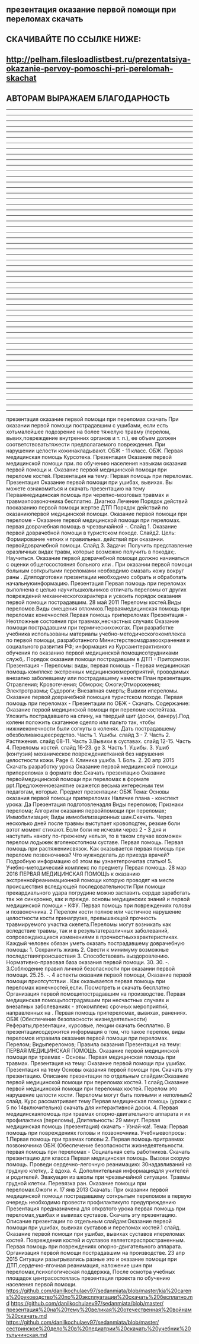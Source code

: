 презентация оказание первой помощи при переломах скачать
--------------------------------------------------
СКАЧИВАЙТЕ ПО ССЫЛКЕ НИЖЕ:
--------------------------------------------------
http://pelham.filesloadlistbest.ru/prezentatsiya-okazanie-pervoy-pomoschi-pri-perelomah-skachat
--------------------------------------------------
АВТОРАМ ВЫРАЖАЕМ БЛАГОДАРНОСТЬ
--------------------------------------------------
--------------------------------------------------
--------------------------------------------------
--------------------------------------------------
--------------------------------------------------
--------------------------------------------------
--------------------------------------------------
--------------------------------------------------
--------------------------------------------------
--------------------------------------------------
--------------------------------------------------
--------------------------------------------------
--------------------------------------------------
--------------------------------------------------
--------------------------------------------------
--------------------------------------------------
--------------------------------------------------
--------------------------------------------------
--------------------------------------------------
--------------------------------------------------
--------------------------------------------------
--------------------------------------------------
--------------------------------------------------
--------------------------------------------------
--------------------------------------------------
--------------------------------------------------
--------------------------------------------------
--------------------------------------------------
--------------------------------------------------
--------------------------------------------------
--------------------------------------------------
--------------------------------------------------
--------------------------------------------------
--------------------------------------------------
--------------------------------------------------
--------------------------------------------------
--------------------------------------------------
--------------------------------------------------
--------------------------------------------------
--------------------------------------------------
--------------------------------------------------
--------------------------------------------------
--------------------------------------------------
--------------------------------------------------
--------------------------------------------------
--------------------------------------------------
--------------------------------------------------
--------------------------------------------------
--------------------------------------------------
--------------------------------------------------
--------------------------------------------------
--------------------------------------------------
--------------------------------------------------
--------------------------------------------------
--------------------------------------------------
--------------------------------------------------
презентация оказание первой помощи при переломах скачать При оказании первой помощи пострадавшим с ушибами, если есть хотьмалейшее подозрение на более тяжелую травму (перелом, вывих,повреждение внутренних органов и т. п.), ее объем должен соответствоватьтяжести предполагаемого повреждения. При нарушении целости кожинакладывают. ОБЖ - 11 класс. ОБЖ. Первая медицинская помощь  Курсотека. Презентация Оказание первой медицинской помощи при. по обучению населения навыкам оказания первой помощи и. Оказание первой медицинской помощи при переломе костей. Презентация на тему: Первая помощь при переломах. Презентация Оказание первой помощи при ушибах, вывихах. Вы можете ознакомиться и скачать презентацию на тему Перваямедицинская помощь при черепно-мозговых травмах и травмахпозвоночника  бесплатно.  Диагноз Лечение Порядок действий пооказанию первой помощи жертве ДТП Порядок действий по оказаниюпервой медицинской помощи. Оказание первой помощи при переломе  -
Оказание первой медицинской помощи при переломах. первая доврачебная помощь в чрезвычайной  -. Слайд 1. Оказание первой доврачебной помощи в туристском походе. Слайд2. Цель: Формирование четких и правильных. действий при оказании. первойдоврачебной помощи. Слайд 3. Задачи:  Получить представление оразличных видах травм, которые возможно получить в походах;.  Научиться. Оказание первой доврачебной помощи должно начинаться с оценки общегосостояния больного или . При оказании первой помощи больным соткрытыми переломами необходимо смазать кожу вокруг раны . Дляподготовки презентации необходимо собрать и обработать начальнуюинформацию. Презентация Первая помощь при переломах выполнена с целью научитьшкольников отличать переломы от других повреждений механическогохарактера и усвоить порядок оказания первой помощи пострадавшим. 28 май 2011  Переломы костей.Виды переломов.Виды смещения отломков.Перваямедицинская помощь при переломах конечностей.Первая помощь припереломах  Презентация - Неотложные состояния при травмах,несчастных случаях  Оказание помощи пострадавшим при термическихожогах. При разработке учебника использованы материалы учебно-методическогокомплекса по первой помощи, разработанного Министерствомздравоохранения и социального развития РФ; информация из Курсаинтерактивного обучения по оказанию первой медицинской помощисотрудниками служб,. Порядок оказания помощи пострадавшим в ДТП - Притормози. Презентация - Переломы: виды, первая помощь -
Первая медицинская помощь  комплекс экстренных медицинскихмероприятий, проводимых внезапно заболевшему или пострадавшему наместе  План презентации. Отравления; Кровотечения; Обморок; Ожоги;Отморожения; Электротравмы; Судороги; Внезапная смерть; Вывихи ипереломы. Оказание первой доврачебной помощив туристском походе. Первая помощь при переломах - Презентации по ОБЖ - Скачать. Содержание: Оказание первой медицинской помощи при переломе костейтаза. Уложить пострадавшего на спину, на твердый щит (доски, фанеру).Под колени положить скатанное одеяло или пальто так, чтобы нижниеконечности были согнуты в коленях. Дать пострадавшему обезболивающеесредство. Часть 1. Ушибы. слайд 3 - 7. Часть 2. Растяжения. слайд 08-11. Часть 3.Вывихи в суставах. слайд 12-15. Часть 4. Переломы костей. слайд 16-23. ge 3. Часть 1. Ушибы. 3. Ушиб (контузия)  механическое повреждениетканей без нарушения целостности кожи. Page 4. Клиника ушиба. 1. Боль. 2. 20 апр 2015  Скачать разработку урока Оказание первой медицинской помощи припереломах в формате doc.Скачать презентацию Оказание первоймедицинской помощи при переломах в формате ppt.Предложенноезанятие окажется весьма интересным тем педагогам, которые. Предмет презентации: ОБЖ Тема: Основы оказания первой помощи припереломах Наличие плана - конспект урока: Да Презентация подготовленадля  Виды переломов; Признаки перелома; Алгоритм оказания первойпомощи при переломах; Иммобилизация; Виды иммобилизационных шин.Скачать. Через несколько дней после травмы выступает кровоподтек, резкие боли вэтот момент стихают. Если боли не исчезли через 2 - 3 дня и наступить наногу по-прежнему нельзя, то в таком случае возможен перелом лодыжек вголеностопном суставе. Первая помощь. Первая помощь при растяжениисвязок. Как оказывается первая помощь при переломе позвоночника? Что нужноделать до приезда врачей? Подробную информацию об этом вы узнаетепрочитав статью!
5. Учебно-методический комплекс по предмету Первая помощь. 28 мар 2016  ПЕРВАЯ МЕДИЦИНСКАЯ ПОМОЩЬ  к оказанию экстреннойреанимационной помощи которую проводят на месте происшествия вследующей последовательности  При помощи прекардиального удара погрудине можно заставить сердце заработать так же синхронно, как и прежде. основы медицинских знаний и первой медицинской помощи - КФУ. Первая помощь при повреждениях головы и позвоночника. 2 Перелом кости полное или частичное нарушение целостности кости принагрузке, превышающей прочность травмируемого участка скелета.Переломы могут возникать как вследствие травмы, так и в результатеразличных заболеваний, сопровождающихся изменениями в прочностныххарактеристиках. Каждый человек обязан уметь оказать пострадавшему доврачебную помощь: 1. Сохранить жизнь 2. Свести к минимуму возможные последствияпроисшествия 3. Способствовать выздоровлению. Нормативно-правовая база оказания первой помощи. 30. 30. -. 3.Соблюдение правил личной безопасности при оказании первой помощи. 25.25. -. 4  аспекты оказания первой помощи, Оказание первой помощи приотсутствии . Как оказывается первая помощь при переломах конечностей,если. Посмотреть и скачать бесплатно Организация первой помощипострадавшим на производстве.  Первая медицинская помощьпострадавшим при несчастных случаях и внезапных заболеваниях - этокомплекс срочных мероприятий, направленных на . Первая помощь припереломах, вывихах, ранениях. ОБЖ (Обеспечение безопасности жизнедеятельности)  Рефераты,презентации, курсовые, лекции скачать бесплатно.  В презентациисодержится информация о том, что такое перелом, виды переломов иправила оказания первой помощи при переломах. Перелом; Видыпереломов; Правила оказания
Презентация на тему: ПЕРВАЯ МЕДИЦИНСКАЯ ПОМОЩЬ. Оказание первой медицинской помощи при травмах - Основы. Первая медицинская помощь при травмах. Презентация на тему: Оказание первой помощи при ушибах. Презентация на тему Основы оказания первой помощи при. Скачать эту презентацию. Описание презентации по отдельным слайдам:Оказание первой медицинской помощи при переломах костей. 1 слайд.Оказание первой медицинской помощи при переломах костей. Перелом это нарушение целости кости. Переломы могут быть полными и неполным2 слайд. Курс рассматривает тему Первая медицинская помощь (уроки с 5 по 14включительно) скачать для интерактивной доски.  4. Первая медицинскаяпомощь при травмах опорно-двигательного аппарата и их профилактика (переломы), Длительность: 29 минут. Первая медицинская помощь (презентация) скачать - Узнай-ка!. Тема: Первая помощь при повреждениях головы и позвоночника. Учебныевопросы: 1.Первая помощь при травмах головы 2. Первая помощь притравмах позвоночника
ОБЖ (Обеспечение безопасности жизнедеятельности. первая помощь при переломах - Социальная сеть работников. Скачать презентацию для класса Первая медицинская помощь. Вызови скорую помощь. Проведи сердечно-легочную реанимацию: 30надавливаний на грудную клетку,. 2 вдоха. 4. Дополнительная информациядля учителей и родителей. Эвакуация из школы при чрезвычайной ситуации. Травмы грудной клетки. Перевязка ран. Оказание помощи при переломах.Ожоги и. 17 янв 2013  Скачать:  При оказании первой медицинской помощи пострадавшему соткрытым переломом в первую очередь необходимо провести профилактикупо предупреждению  Презентация предназначена для открвтого урока первая помощь при переломах,ушибах и вывихах суставов. Скачать эту презентацию. Описание презентации по отдельным слайдам:Оказание первой помощи при ушибах, вывихах суставов и переломах костей.1 слайд. Оказание первой помощи при ушибах, вывихах суставов ипереломах костей. Повреждения костей и суставов являетсяраспространенным. Первая помощь при повреждениях опорно-двигательного аппарата. Организация первой помощи пострадавшим на производстве. 23 апр 2015  Ситуации разыгрывались разные  это и оказание помощи при ДТП,сердечно-лгочная реанимация, наложение шин при переломах,психологическая поддержка,  После осмотра учебных площадок центрасостоялась презентация проекта по обучению населения первой помощи.
https://github.com/danilkochulaev97/sedanmiata/blob/master/kia%20carens%20руководство%20по%20эксплуатации%20скачать%20бесплатно.md
https://github.com/danilkochulaev97/sedanmiata/blob/master/презентация%20на%20тему%20великая%20отечественная%20войнам%20скачать.md
https://github.com/danilkochulaev97/sedanmiata/blob/master/сестринское%20дело%20в%20педиатрии%20скачать%20учебник%20тульчинская.md